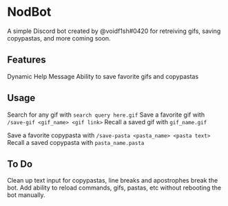 # NodBot
A simple Discord bot created by @voidf1sh#0420 for retreiving gifs, saving copypastas, and more coming soon.

## Features
Dynamic Help Message
Ability to save favorite gifs and copypastas

## Usage
Search for any gif with `search query here.gif`
Save a favorite gif with `/save-gif <gif_name> <gif link>`
Recall a saved gif with `gif_name.gif`

Save a favorite copypasta with `/save-pasta <pasta_name> <pasta text>`
Recall a saved copypasta with `pasta_name.pasta`

## To Do
Clean up text input for copypastas, line breaks and apostrophes break the bot.
Add ability to reload commands, gifs, pastas, etc without rebooting the bot manually.